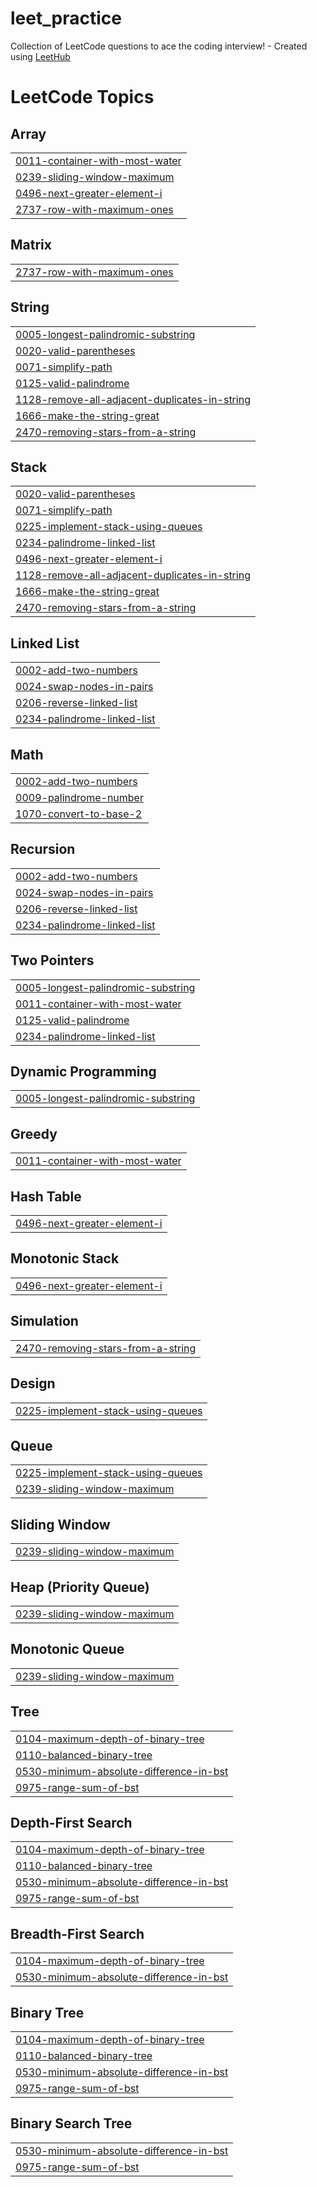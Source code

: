 # leet_practice
Collection of LeetCode questions to ace the coding interview! - Created using [LeetHub](https://github.com/QasimWani/LeetHub)

<!---LeetCode Topics Start-->
# LeetCode Topics
## Array
|  |
| ------- |
| [0011-container-with-most-water](https://github.com/AnthonyVillegas87/leet_practice/tree/master/0011-container-with-most-water) |
| [0239-sliding-window-maximum](https://github.com/AnthonyVillegas87/leet_practice/tree/master/0239-sliding-window-maximum) |
| [0496-next-greater-element-i](https://github.com/AnthonyVillegas87/leet_practice/tree/master/0496-next-greater-element-i) |
| [2737-row-with-maximum-ones](https://github.com/AnthonyVillegas87/leet_practice/tree/master/2737-row-with-maximum-ones) |
## Matrix
|  |
| ------- |
| [2737-row-with-maximum-ones](https://github.com/AnthonyVillegas87/leet_practice/tree/master/2737-row-with-maximum-ones) |
## String
|  |
| ------- |
| [0005-longest-palindromic-substring](https://github.com/AnthonyVillegas87/leet_practice/tree/master/0005-longest-palindromic-substring) |
| [0020-valid-parentheses](https://github.com/AnthonyVillegas87/leet_practice/tree/master/0020-valid-parentheses) |
| [0071-simplify-path](https://github.com/AnthonyVillegas87/leet_practice/tree/master/0071-simplify-path) |
| [0125-valid-palindrome](https://github.com/AnthonyVillegas87/leet_practice/tree/master/0125-valid-palindrome) |
| [1128-remove-all-adjacent-duplicates-in-string](https://github.com/AnthonyVillegas87/leet_practice/tree/master/1128-remove-all-adjacent-duplicates-in-string) |
| [1666-make-the-string-great](https://github.com/AnthonyVillegas87/leet_practice/tree/master/1666-make-the-string-great) |
| [2470-removing-stars-from-a-string](https://github.com/AnthonyVillegas87/leet_practice/tree/master/2470-removing-stars-from-a-string) |
## Stack
|  |
| ------- |
| [0020-valid-parentheses](https://github.com/AnthonyVillegas87/leet_practice/tree/master/0020-valid-parentheses) |
| [0071-simplify-path](https://github.com/AnthonyVillegas87/leet_practice/tree/master/0071-simplify-path) |
| [0225-implement-stack-using-queues](https://github.com/AnthonyVillegas87/leet_practice/tree/master/0225-implement-stack-using-queues) |
| [0234-palindrome-linked-list](https://github.com/AnthonyVillegas87/leet_practice/tree/master/0234-palindrome-linked-list) |
| [0496-next-greater-element-i](https://github.com/AnthonyVillegas87/leet_practice/tree/master/0496-next-greater-element-i) |
| [1128-remove-all-adjacent-duplicates-in-string](https://github.com/AnthonyVillegas87/leet_practice/tree/master/1128-remove-all-adjacent-duplicates-in-string) |
| [1666-make-the-string-great](https://github.com/AnthonyVillegas87/leet_practice/tree/master/1666-make-the-string-great) |
| [2470-removing-stars-from-a-string](https://github.com/AnthonyVillegas87/leet_practice/tree/master/2470-removing-stars-from-a-string) |
## Linked List
|  |
| ------- |
| [0002-add-two-numbers](https://github.com/AnthonyVillegas87/leet_practice/tree/master/0002-add-two-numbers) |
| [0024-swap-nodes-in-pairs](https://github.com/AnthonyVillegas87/leet_practice/tree/master/0024-swap-nodes-in-pairs) |
| [0206-reverse-linked-list](https://github.com/AnthonyVillegas87/leet_practice/tree/master/0206-reverse-linked-list) |
| [0234-palindrome-linked-list](https://github.com/AnthonyVillegas87/leet_practice/tree/master/0234-palindrome-linked-list) |
## Math
|  |
| ------- |
| [0002-add-two-numbers](https://github.com/AnthonyVillegas87/leet_practice/tree/master/0002-add-two-numbers) |
| [0009-palindrome-number](https://github.com/AnthonyVillegas87/leet_practice/tree/master/0009-palindrome-number) |
| [1070-convert-to-base-2](https://github.com/AnthonyVillegas87/leet_practice/tree/master/1070-convert-to-base-2) |
## Recursion
|  |
| ------- |
| [0002-add-two-numbers](https://github.com/AnthonyVillegas87/leet_practice/tree/master/0002-add-two-numbers) |
| [0024-swap-nodes-in-pairs](https://github.com/AnthonyVillegas87/leet_practice/tree/master/0024-swap-nodes-in-pairs) |
| [0206-reverse-linked-list](https://github.com/AnthonyVillegas87/leet_practice/tree/master/0206-reverse-linked-list) |
| [0234-palindrome-linked-list](https://github.com/AnthonyVillegas87/leet_practice/tree/master/0234-palindrome-linked-list) |
## Two Pointers
|  |
| ------- |
| [0005-longest-palindromic-substring](https://github.com/AnthonyVillegas87/leet_practice/tree/master/0005-longest-palindromic-substring) |
| [0011-container-with-most-water](https://github.com/AnthonyVillegas87/leet_practice/tree/master/0011-container-with-most-water) |
| [0125-valid-palindrome](https://github.com/AnthonyVillegas87/leet_practice/tree/master/0125-valid-palindrome) |
| [0234-palindrome-linked-list](https://github.com/AnthonyVillegas87/leet_practice/tree/master/0234-palindrome-linked-list) |
## Dynamic Programming
|  |
| ------- |
| [0005-longest-palindromic-substring](https://github.com/AnthonyVillegas87/leet_practice/tree/master/0005-longest-palindromic-substring) |
## Greedy
|  |
| ------- |
| [0011-container-with-most-water](https://github.com/AnthonyVillegas87/leet_practice/tree/master/0011-container-with-most-water) |
## Hash Table
|  |
| ------- |
| [0496-next-greater-element-i](https://github.com/AnthonyVillegas87/leet_practice/tree/master/0496-next-greater-element-i) |
## Monotonic Stack
|  |
| ------- |
| [0496-next-greater-element-i](https://github.com/AnthonyVillegas87/leet_practice/tree/master/0496-next-greater-element-i) |
## Simulation
|  |
| ------- |
| [2470-removing-stars-from-a-string](https://github.com/AnthonyVillegas87/leet_practice/tree/master/2470-removing-stars-from-a-string) |
## Design
|  |
| ------- |
| [0225-implement-stack-using-queues](https://github.com/AnthonyVillegas87/leet_practice/tree/master/0225-implement-stack-using-queues) |
## Queue
|  |
| ------- |
| [0225-implement-stack-using-queues](https://github.com/AnthonyVillegas87/leet_practice/tree/master/0225-implement-stack-using-queues) |
| [0239-sliding-window-maximum](https://github.com/AnthonyVillegas87/leet_practice/tree/master/0239-sliding-window-maximum) |
## Sliding Window
|  |
| ------- |
| [0239-sliding-window-maximum](https://github.com/AnthonyVillegas87/leet_practice/tree/master/0239-sliding-window-maximum) |
## Heap (Priority Queue)
|  |
| ------- |
| [0239-sliding-window-maximum](https://github.com/AnthonyVillegas87/leet_practice/tree/master/0239-sliding-window-maximum) |
## Monotonic Queue
|  |
| ------- |
| [0239-sliding-window-maximum](https://github.com/AnthonyVillegas87/leet_practice/tree/master/0239-sliding-window-maximum) |
## Tree
|  |
| ------- |
| [0104-maximum-depth-of-binary-tree](https://github.com/AnthonyVillegas87/leet_practice/tree/master/0104-maximum-depth-of-binary-tree) |
| [0110-balanced-binary-tree](https://github.com/AnthonyVillegas87/leet_practice/tree/master/0110-balanced-binary-tree) |
| [0530-minimum-absolute-difference-in-bst](https://github.com/AnthonyVillegas87/leet_practice/tree/master/0530-minimum-absolute-difference-in-bst) |
| [0975-range-sum-of-bst](https://github.com/AnthonyVillegas87/leet_practice/tree/master/0975-range-sum-of-bst) |
## Depth-First Search
|  |
| ------- |
| [0104-maximum-depth-of-binary-tree](https://github.com/AnthonyVillegas87/leet_practice/tree/master/0104-maximum-depth-of-binary-tree) |
| [0110-balanced-binary-tree](https://github.com/AnthonyVillegas87/leet_practice/tree/master/0110-balanced-binary-tree) |
| [0530-minimum-absolute-difference-in-bst](https://github.com/AnthonyVillegas87/leet_practice/tree/master/0530-minimum-absolute-difference-in-bst) |
| [0975-range-sum-of-bst](https://github.com/AnthonyVillegas87/leet_practice/tree/master/0975-range-sum-of-bst) |
## Breadth-First Search
|  |
| ------- |
| [0104-maximum-depth-of-binary-tree](https://github.com/AnthonyVillegas87/leet_practice/tree/master/0104-maximum-depth-of-binary-tree) |
| [0530-minimum-absolute-difference-in-bst](https://github.com/AnthonyVillegas87/leet_practice/tree/master/0530-minimum-absolute-difference-in-bst) |
## Binary Tree
|  |
| ------- |
| [0104-maximum-depth-of-binary-tree](https://github.com/AnthonyVillegas87/leet_practice/tree/master/0104-maximum-depth-of-binary-tree) |
| [0110-balanced-binary-tree](https://github.com/AnthonyVillegas87/leet_practice/tree/master/0110-balanced-binary-tree) |
| [0530-minimum-absolute-difference-in-bst](https://github.com/AnthonyVillegas87/leet_practice/tree/master/0530-minimum-absolute-difference-in-bst) |
| [0975-range-sum-of-bst](https://github.com/AnthonyVillegas87/leet_practice/tree/master/0975-range-sum-of-bst) |
## Binary Search Tree
|  |
| ------- |
| [0530-minimum-absolute-difference-in-bst](https://github.com/AnthonyVillegas87/leet_practice/tree/master/0530-minimum-absolute-difference-in-bst) |
| [0975-range-sum-of-bst](https://github.com/AnthonyVillegas87/leet_practice/tree/master/0975-range-sum-of-bst) |
<!---LeetCode Topics End-->